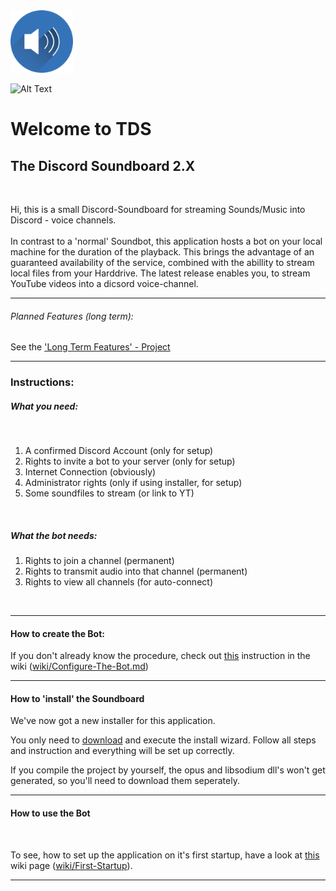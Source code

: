 
<img src="DiscordBot/res/speaker.png" alt="drawing" style="width:100px;"/>

 ![Alt Text](https://www.openhub.net/p/TheDiscordSoundboard/widgets/project_thin_badge?format=gif) 

# Welcome to TDS<br> 
## **T**he **D**iscord **S**oundboard 2.X

<br>

Hi, 
this is a small Discord-Soundboard for streaming Sounds/Music into Discord - voice channels.
<br>
<br>
In contrast to a 'normal' Soundbot, this application hosts a bot on your local machine for the duration of the playback.
This brings the advantage of an guaranteed availability of the service, combined with the abillity to stream local files from your Harddrive. The latest release enables you, to stream YouTube videos into a dicsord voice-channel.
<br>

---

###### Planned Features (long term):

See the ['Long Term Features' - Project](https://github.com/Mayerch1/TheDiscordSoundboard/projects/2)

---

### Instructions:


##### What you need:
<br/>

1. A confirmed Discord Account (only for setup)
2. Rights to invite a bot to your server (only for setup)
3. Internet Connection (obviously)
4. Administrator rights (only if using installer, for setup)
4. Some soundfiles to stream (or link to YT)

<br/>

##### What the bot needs:

1. Rights to join a channel (permanent)
2. Rights to transmit audio into that channel (permanent)
3. Rights to view all channels (for auto-connect)
<br>

---
#### How to create the Bot:

If you don't already know the procedure, check out [this](https://github.com/Mayerch1/TheDiscordSoundboard/wiki/Configure-The-Bot) instruction in the wiki ([wiki/Configure-The-Bot.md](https://github.com/Mayerch1/TheDiscordSoundboard/wiki/Configure-The-Bot))

---

#### How to 'install' the Soundboard

We've now got a new installer for this application.

You only need to [download](https://github.com/Mayerch1/TheDiscordSoundboard/releases/latest) and execute the install wizard.
Follow all steps and instruction and everything will be set up correctly.


If you compile the project by yourself, the opus and libsodium dll's won't get generated, so you'll need to download them seperately.

---

#### How to use the Bot
<br>

To see, how to set up the application on it's first startup, have a look at [this](https://github.com/Mayerch1/TheDiscordSoundboard/wiki/First-Startup) wiki page ([wiki/First-Startup](https://github.com/Mayerch1/TheDiscordSoundboard/wiki/First-Startup)).


---
